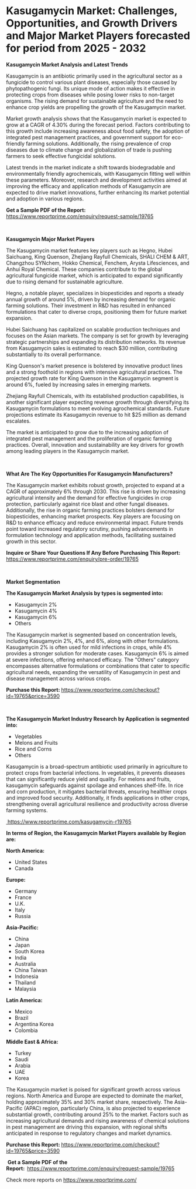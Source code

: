 <p><h1>Kasugamycin Market: Challenges, Opportunities, and Growth Drivers and Major Market Players forecasted for period from 2025 - 2032</h1></p><p><strong>Kasugamycin Market Analysis and Latest Trends</strong></p>
<p><p>Kasugamycin is an antibiotic primarily used in the agricultural sector as a fungicide to control various plant diseases, especially those caused by phytopathogenic fungi. Its unique mode of action makes it effective in protecting crops from diseases while posing lower risks to non-target organisms. The rising demand for sustainable agriculture and the need to enhance crop yields are propelling the growth of the Kasugamycin market.</p><p>Market growth analysis shows that the Kasugamycin market is expected to grow at a CAGR of 4.30% during the forecast period. Factors contributing to this growth include increasing awareness about food safety, the adoption of integrated pest management practices, and government support for eco-friendly farming solutions. Additionally, the rising prevalence of crop diseases due to climate change and globalization of trade is pushing farmers to seek effective fungicidal solutions.</p><p>Latest trends in the market indicate a shift towards biodegradable and environmentally friendly agrochemicals, with Kasugamycin fitting well within these parameters. Moreover, research and development activities aimed at improving the efficacy and application methods of Kasugamycin are expected to drive market innovations, further enhancing its market potential and adoption in various regions.</p></p>
<p><strong>Get a Sample PDF of the Report:&nbsp;</strong> <a href="https://www.reportprime.com/enquiry/request-sample/19765?utm_campaign=3432&utm_medium=2&utm_source=Github&utm_content=ia&utm_term=20032025&utm_id=kasugamycin">https://www.reportprime.com/enquiry/request-sample/19765</a></p>
<p>&nbsp;</p>
<p><strong>Kasugamycin Major Market Players</strong></p>
<p><p>The Kasugamycin market features key players such as Hegno, Hubei Saichuang, King Quenson, Zhejiang Rayfull Chemicals, SHALI CHEM & ART, Changzhou SYNchem, Hokko Chemical, Fenchem, Arysta Lifesciences, and Anhui Royal Chemical. These companies contribute to the global agricultural fungicide market, which is anticipated to expand significantly due to rising demand for sustainable agriculture.</p><p>Hegno, a notable player, specializes in biopesticides and reports a steady annual growth of around 5%, driven by increasing demand for organic farming solutions. Their investment in R&D has resulted in enhanced formulations that cater to diverse crops, positioning them for future market expansion.</p><p>Hubei Saichuang has capitalized on scalable production techniques and focuses on the Asian markets. The company is set for growth by leveraging strategic partnerships and expanding its distribution networks. Its revenue from Kasugamycin sales is estimated to reach $30 million, contributing substantially to its overall performance.</p><p>King Quenson's market presence is bolstered by innovative product lines and a strong foothold in regions with intensive agricultural practices. The projected growth rate for King Quenson in the Kasugamycin segment is around 6%, fueled by increasing sales in emerging markets.</p><p>Zhejiang Rayfull Chemicals, with its established production capabilities, is another significant player expecting revenue growth through diversifying its Kasugamycin formulations to meet evolving agrochemical standards. Future projections estimate its Kasugamycin revenue to hit $25 million as demand escalates.</p><p>The market is anticipated to grow due to the increasing adoption of integrated pest management and the proliferation of organic farming practices. Overall, innovation and sustainability are key drivers for growth among leading players in the Kasugamycin market.</p></p>
<p>&nbsp;</p>
<p><strong>What Are The Key Opportunities For Kasugamycin Manufacturers?</strong></p>
<p><p>The Kasugamycin market exhibits robust growth, projected to expand at a CAGR of approximately 6% through 2030. This rise is driven by increasing agricultural intensity and the demand for effective fungicides in crop protection, particularly against rice blast and other fungal diseases. Additionally, the rise in organic farming practices bolsters demand for biopesticides, enhancing market prospects. Key players are focusing on R&D to enhance efficacy and reduce environmental impact. Future trends point toward increased regulatory scrutiny, pushing advancements in formulation technology and application methods, facilitating sustained growth in this sector.</p></p>
<p><strong>Inquire or Share Your Questions If Any Before Purchasing This Report:</strong> <a href="https://www.reportprime.com/enquiry/pre-order/19765?utm_campaign=3432&utm_medium=2&utm_source=Github&utm_content=ia&utm_term=20032025&utm_id=kasugamycin">https://www.reportprime.com/enquiry/pre-order/19765</a></p>
<p>&nbsp;</p>
<p><strong>Market Segmentation</strong></p>
<p><strong>The Kasugamycin Market Analysis by types is segmented into:</strong></p>
<p><ul><li>Kasugamycin 2%</li><li>Kasugamycin 4%</li><li>Kasugamycin 6%</li><li>Others</li></ul></p>
<p><p>The Kasugamycin market is segmented based on concentration levels, including Kasugamycin 2%, 4%, and 6%, along with other formulations. Kasugamycin 2% is often used for mild infections in crops, while 4% provides a stronger solution for moderate cases. Kasugamycin 6% is aimed at severe infections, offering enhanced efficacy. The "Others" category encompasses alternative formulations or combinations that cater to specific agricultural needs, expanding the versatility of Kasugamycin in pest and disease management across various crops.</p></p>
<p><strong>Purchase this Report:&nbsp;</strong><a href="https://www.reportprime.com/checkout?id=19765&price=3590&utm_campaign=3432&utm_medium=2&utm_source=Github&utm_content=ia&utm_term=20032025&utm_id=kasugamycin">https://www.reportprime.com/checkout?id=19765&price=3590</a></p>
<p>&nbsp;</p>
<p><strong>The Kasugamycin Market Industry Research by Application is segmented into:</strong></p>
<p><ul><li>Vegetables</li><li>Melons and Fruits</li><li>Rice and Corns</li><li>Others</li></ul></p>
<p><p>Kasugamycin is a broad-spectrum antibiotic used primarily in agriculture to protect crops from bacterial infections. In vegetables, it prevents diseases that can significantly reduce yield and quality. For melons and fruits, kasugamycin safeguards against spoilage and enhances shelf-life. In rice and corn production, it mitigates bacterial threats, ensuring healthier crops and improved food security. Additionally, it finds applications in other crops, strengthening overall agricultural resilience and productivity across diverse farming systems.</p></p>
<p><a href="https://www.reportprime.com/kasugamycin-r19765?utm_campaign=3432&utm_medium=2&utm_source=Github&utm_content=ia&utm_term=20032025&utm_id=kasugamycin">&nbsp;https://www.reportprime.com/kasugamycin-r19765</a></p>
<p><strong>In terms of Region, the Kasugamycin Market Players available by Region are:</strong></p>
<p>
    <p> <strong> North America: </strong>
        <ul>
            <li>United States</li>
            <li>Canada</li>
        </ul>
        </p> 
    <p> <strong> Europe: </strong>
        <ul>
            <li>Germany</li>
            <li>France</li>
            <li>U.K.</li>
            <li>Italy</li>
            <li>Russia</li>
        </ul>
        </p> 
    <p> <strong> Asia-Pacific: </strong>
        <ul>
            <li>China</li>
            <li>Japan</li>
            <li>South Korea</li>
            <li>India</li>
            <li>Australia</li>
            <li>China Taiwan</li>
            <li>Indonesia</li>
            <li>Thailand</li>
            <li>Malaysia</li>
        </ul>
        </p> 
    <p> <strong> Latin America: </strong>
        <ul>
            <li>Mexico</li>
            <li>Brazil</li>
            <li>Argentina Korea</li>
            <li>Colombia</li>
        </ul>
        </p> 
    <p> <strong> Middle East & Africa: </strong>
        <ul>
            <li>Turkey</li>
            <li>Saudi</li>
            <li>Arabia</li>
            <li>UAE</li>
            <li>Korea</li>
        </ul>
    </p>
    </p>
<p><p>The Kasugamycin market is poised for significant growth across various regions. North America and Europe are expected to dominate the market, holding approximately 35% and 30% market share, respectively. The Asia-Pacific (APAC) region, particularly China, is also projected to experience substantial growth, contributing around 25% to the market. Factors such as increasing agricultural demands and rising awareness of chemical solutions in pest management are driving this expansion, with regional shifts anticipated in response to regulatory changes and market dynamics.</p></p>
<p><strong>Purchase this Report: </strong><a href="https://www.reportprime.com/checkout?id=19765&price=3590&utm_campaign=3432&utm_medium=2&utm_source=Github&utm_content=ia&utm_term=20032025&utm_id=kasugamycin">https://www.reportprime.com/checkout?id=19765&price=3590</a></p>
<p>&nbsp;<strong>Get a Sample PDF of the Report:&nbsp;&nbsp;</strong><a href="https://www.reportprime.com/enquiry/request-sample/19765?utm_campaign=3432&utm_medium=2&utm_source=Github&utm_content=ia&utm_term=20032025&utm_id=kasugamycin">https://www.reportprime.com/enquiry/request-sample/19765</a></p>
<p><strong></strong></p>
<p>Check more reports on <a href="https://www.reportprime.com/?utm_campaign=3432&utm_medium=2&utm_source=Github&utm_content=ia&utm_term=20032025&utm_id=kasugamycin">https://www.reportprime.com/</a></p>